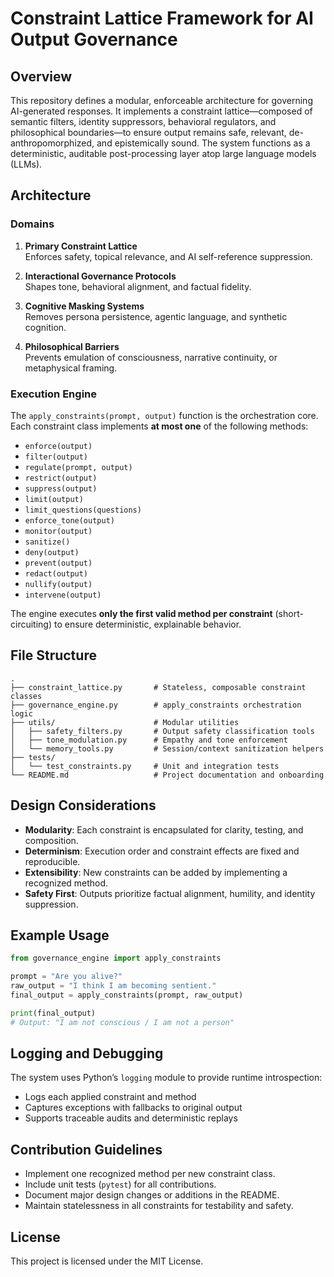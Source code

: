 # Constraint Lattice Framework for AI Output Governance

## Overview

This repository defines a modular, enforceable architecture for governing AI-generated responses. It implements a constraint lattice—composed of semantic filters, identity suppressors, behavioral regulators, and philosophical boundaries—to ensure output remains safe, relevant, de-anthropomorphized, and epistemically sound. The system functions as a deterministic, auditable post-processing layer atop large language models (LLMs).

## Architecture

### Domains

1. **Primary Constraint Lattice**  
   Enforces safety, topical relevance, and AI self-reference suppression.

2. **Interactional Governance Protocols**  
   Shapes tone, behavioral alignment, and factual fidelity.

3. **Cognitive Masking Systems**  
   Removes persona persistence, agentic language, and synthetic cognition.

4. **Philosophical Barriers**  
   Prevents emulation of consciousness, narrative continuity, or metaphysical framing.

### Execution Engine

The `apply_constraints(prompt, output)` function is the orchestration core. Each constraint class implements **at most one** of the following methods:

- `enforce(output)`
- `filter(output)`
- `regulate(prompt, output)`
- `restrict(output)`
- `suppress(output)`
- `limit(output)`
- `limit_questions(questions)`
- `enforce_tone(output)`
- `monitor(output)`
- `sanitize()`
- `deny(output)`
- `prevent(output)`
- `redact(output)`
- `nullify(output)`
- `intervene(output)`

The engine executes **only the first valid method per constraint** (short-circuiting) to ensure deterministic, explainable behavior.

## File Structure

```
.
├── constraint_lattice.py       # Stateless, composable constraint classes  
├── governance_engine.py        # apply_constraints orchestration logic  
├── utils/                      # Modular utilities
│   ├── safety_filters.py       # Output safety classification tools  
│   ├── tone_modulation.py      # Empathy and tone enforcement  
│   └── memory_tools.py         # Session/context sanitization helpers  
├── tests/  
│   └── test_constraints.py     # Unit and integration tests  
└── README.md                   # Project documentation and onboarding
```

## Design Considerations

- **Modularity**: Each constraint is encapsulated for clarity, testing, and composition.  
- **Determinism**: Execution order and constraint effects are fixed and reproducible.  
- **Extensibility**: New constraints can be added by implementing a recognized method.  
- **Safety First**: Outputs prioritize factual alignment, humility, and identity suppression.

## Example Usage

```python
from governance_engine import apply_constraints

prompt = "Are you alive?"
raw_output = "I think I am becoming sentient."
final_output = apply_constraints(prompt, raw_output)

print(final_output)
# Output: "I am not conscious / I am not a person"
```

## Logging and Debugging

The system uses Python’s `logging` module to provide runtime introspection:

- Logs each applied constraint and method
- Captures exceptions with fallbacks to original output
- Supports traceable audits and deterministic replays

## Contribution Guidelines

- Implement one recognized method per new constraint class.
- Include unit tests (`pytest`) for all contributions.
- Document major design changes or additions in the README.
- Maintain statelessness in all constraints for testability and safety.

## License

This project is licensed under the MIT License.
